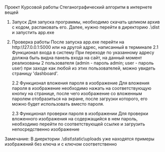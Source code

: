 Проект Курсовой работы
Стеганографический алгоритм в интернете вещей

1. Запуск
  Для запуска программы, необходимо скачать целиком архив с кодом, распаковать его. Далее, нужно перейти в директорию .\dist и запустить app.exe
2. Проверка работы
   После запуска app.exe перейти на http:\\127.0.0.1:5000 или на другой адрес, написанный в терминале
   2.1 Функционал входа в систему
   При переходе по указанному адресу должна быть видна панель входа на сайт, на данный момент реализованы 2 пользователя (admin - пароль admin; user - пароль user) при заходе как любой из этих пользователей, можно увидеть страницу 'dashboard'.
   
   2.2 Функционал вложения пароля в изображение
   Для вложения пароля в изображение необходимо нажать на соответствующую кнопку на странице, после чего изображение со вложенным паролем отобразиться на экране, после загрузки которого, его можно будет использовать вместо пароля.

   2.3 Функционал проверки пароля в изображении
   Для проверки вложенного изображения на содержащийся в нем пароль, необходимо перейти по соответствующей ссылке и загрузить непосредственно изображение

Замечание: В диерктории .\dist\static\uploads уже находятся примеры изображений без ключа и с ключом соответственно
